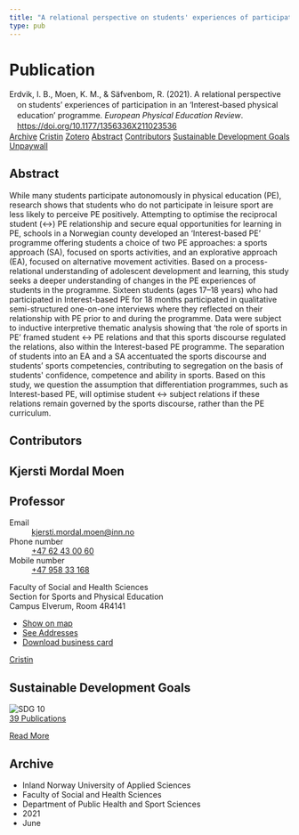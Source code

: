 ```yaml
---
title: "A relational perspective on students' experiences of participation in an ‘Interest-based physical education’ programme"
type: pub
---
```

<h1>Publication</h1>
<article id="csl-bib-container-AWVFIHQ2" class="csl-bib-container">
  <div class="csl-bib-body" style="line-height: 1.35; padding-left: 1em; text-indent:-1em;">
  <div class="csl-entry">Erdvik, I. B., Moen, K. M., &amp; S&#xE4;fvenbom, R. (2021). A relational perspective on students&#x2019; experiences of participation in an &#x2018;Interest-based physical education&#x2019; programme. <i>European Physical Education Review</i>. <a href="https://doi.org/10.1177/1356336X211023536">https://doi.org/10.1177/1356336X211023536</a></div>
</div>
  <div class="csl-bib-buttons">
    <a href="#taxonomy-article-AWVFIHQ2" class="csl-bib-button">Archive</a>
    <a href="https://app.cristin.no/results/show.jsf?id=1918112" alt="Cristin URL" class="csl-bib-button">Cristin</a>
    <a href="http://zotero.org/groups/5022929/items/AWVFIHQ2" alt="Zotero URL" class="csl-bib-button">Zotero</a>
    <a href="#abstract-article-AWVFIHQ2" class="csl-bib-button">Abstract</a>
    <a href="#contributors-article-AWVFIHQ2" class="csl-bib-button">Contributors</a>
    <a href="#sdg-article-AWVFIHQ2" class="csl-bib-button">Sustainable Development Goals</a>
    <a href="https://journals.sagepub.com/doi/pdf/10.1177/1356336X211023536" class="csl-bib-button">Unpaywall</a>
  </div>
  <div id="csl-bib-meta-container-AWVFIHQ2"></div>
</article>
<div id="csl-bib-meta-AWVFIHQ2" class="csl-bib-meta">
  <article id="abstract-article-AWVFIHQ2" class="abstract-article">
    <h1>Abstract</h1>
    While many students participate autonomously in physical education (PE), research shows that students who do not participate in leisure sport are less likely to perceive PE positively. Attempting to optimise the reciprocal student (↔) PE relationship and secure equal opportunities for learning in PE, schools in a Norwegian county developed an ‘Interest-based PE’ programme offering students a choice of two PE approaches: a sports approach (SA), focused on sports activities, and an explorative approach (EA), focused on alternative movement activities. Based on a process-relational understanding of adolescent development and learning, this study seeks a deeper understanding of changes in the PE experiences of students in the programme. Sixteen students (ages 17–18 years) who had participated in Interest-based PE for 18 months participated in qualitative semi-structured one-on-one interviews where they reflected on their relationship with PE prior to and during the programme. Data were subject to inductive interpretive thematic analysis showing that ‘the role of sports in PE’ framed student ↔ PE relations and that this sports discourse regulated the relations, also within the Interest-based PE programme. The separation of students into an EA and a SA accentuated the sports discourse and students’ sports competencies, contributing to segregation on the basis of students' confidence, competence and ability in sports. Based on this study, we question the assumption that differentiation programmes, such as Interest-based PE, will optimise student ↔ subject relations if these relations remain governed by the sports discourse, rather than the PE curriculum.
  </article>
  <article id="contributors-article-AWVFIHQ2" class="contributors-article">
    <h1>Contributors</h1>
    <div class="personas">
<div class="vrtx-hinn-person-card">
<div class="photo">
<i class="lar la-user-circle missing-person"></i>
</div>
<div class="info">
<hgroup><h1>Kjersti Mordal Moen</h1>
<h2>Professor</h2>
</hgroup><dl>
<dt>Email</dt>
<dd>
<a href="mailto:kjersti.mordal.moen@inn.no">kjersti.mordal.moen@inn.no</a>
</dd>
<dt>Phone number</dt>
<dd><a href="tel:+4762430060">
+47 62 43 00 60
</a></dd>
<dt>Mobile number</dt>
<dd><a href="tel:+4795833168">
+47 958 33 168
</a></dd>
</dl>
<p>
Faculty of Social and Health Sciences<br>
Section for Sports and Physical Education<br>
Campus Elverum,
Room 4R4141
</p>
<ul class="vrtx-hinn-links">
<li><a href="https://www.google.com/maps?q=60.88156,11.53723">Show on map</a></li>
<li><a href="https://www.inn.no/english/find-an-employee/kjersti-mordal-moen.html#vrtx-hinn-addresses">See Addresses</a></li>
<li><a href="https://www.inn.no/english/find-an-employee/kjersti-mordal-moen.html?vrtx=vcf">Download business card</a></li>
</ul>
</div>
</div>
<a href="https://app.cristin.no/persons/show.jsf?id=53554" alt="Cristin URL" class="personas-cristin">Cristin</a>
</div>
  </article>
  <article id="sdg-article-AWVFIHQ2" class="sdg-article">
    <h1>Sustainable Development Goals</h1>
    <div class="sdg-container"><div id="sdg10" class="sdg">
<img src="{{< params subfolder >}}images/sdg/sdg10_en.png" class="image" alt="SDG 10">
<div class="sdg-overlay">
<a href="{{< params subfolder >}}en/archive/?sdg=10#archive" class="sdg-publication-count"><span>39</span> Publications</a>
<p><a href="https://sdgs.un.org/goals/goal10" class="sdg-read-more">Read More</a></p>
</div>
</div></div>
  </article>
  <article id="taxonomy-article-AWVFIHQ2" class="taxonomy-article">
    <h1>Archive</h1>
    <ul>
      <li>Inland Norway University of Applied Sciences</li>
      <li>Faculty of Social and Health Sciences</li>
      <li>Department of Public Health and Sport Sciences</li>
      <li>2021</li>
      <li>June</li>
    </ul>
  </article>
</div>

